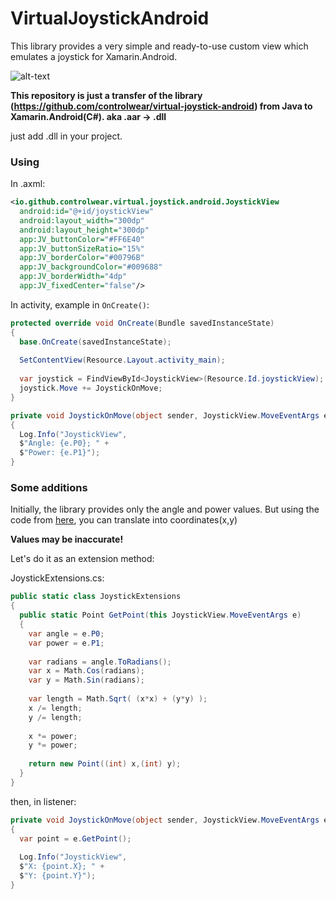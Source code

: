 # VirtualJoystickAndroid
This library provides a very simple and ready-to-use custom view which emulates a joystick for Xamarin.Android. 

![alt-text](https://raw.githubusercontent.com/kotC9/VirtualJoystickAndroid/master/imgs/example_joystick.png)

**This repository is just a transfer of the library (https://github.com/controlwear/virtual-joystick-android) from Java to Xamarin.Android(C#).
  aka .aar -> .dll**

just add .dll in your project.

### Using 

In .axml:
```xml
<io.github.controlwear.virtual.joystick.android.JoystickView
  android:id="@+id/joystickView"
  android:layout_width="300dp"
  android:layout_height="300dp"
  app:JV_buttonColor="#FF6E40"
  app:JV_buttonSizeRatio="15%"
  app:JV_borderColor="#00796B"
  app:JV_backgroundColor="#009688"
  app:JV_borderWidth="4dp"
  app:JV_fixedCenter="false"/>
```

In activity, example in `OnCreate()`:
```csharp
protected override void OnCreate(Bundle savedInstanceState)
{
  base.OnCreate(savedInstanceState);
  
  SetContentView(Resource.Layout.activity_main);
  
  var joystick = FindViewById<JoystickView>(Resource.Id.joystickView);
  joystick.Move += JoystickOnMove;
}

private void JoystickOnMove(object sender, JoystickView.MoveEventArgs e)
{
  Log.Info("JoystickView",
  $"Angle: {e.P0}; " +
  $"Power: {e.P1}");
}
```

### Some additions

Initially, the library provides only the angle and power values.
But using the code from [here](https://stackoverflow.com/questions/24917804/how-to-translate-joystick-angle-power-to-the-view-x-y-i-want-to-move), you can translate into coordinates(x,y)

**Values may be inaccurate!**

Let's do it as an extension method:

JoystickExtensions.cs:
```csharp
public static class JoystickExtensions
{
  public static Point GetPoint(this JoystickView.MoveEventArgs e)
  {
    var angle = e.P0;
    var power = e.P1;
            
    var radians = angle.ToRadians();
    var x = Math.Cos(radians);
    var y = Math.Sin(radians);
            
    var length = Math.Sqrt( (x*x) + (y*y) );
    x /= length;
    y /= length;
            
    x *= power;
    y *= power;
            
    return new Point((int) x,(int) y);
  }
}
```

then, in listener:
```csharp
private void JoystickOnMove(object sender, JoystickView.MoveEventArgs e)
{
  var point = e.GetPoint();
  
  Log.Info("JoystickView",
  $"X: {point.X}; " +
  $"Y: {point.Y}");
}
```
